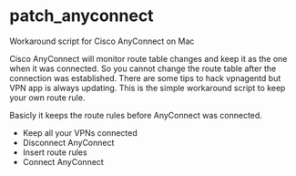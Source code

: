 # patch_anyconnect
Workaround script for Cisco AnyConnect on Mac

Cisco AnyConnect will monitor route table changes and keep it as the one when it was connected. So you cannot change the route table after the connection was established. There are some tips to hack vpnagentd but VPN app is always updating. This is the simple workaround script to keep your own route rule.

Basicly it keeps the route rules before AnyConnect was connected.

- Keep all your VPNs connected
- Disconnect AnyConnect
- Insert route rules
- Connect AnyConnect
